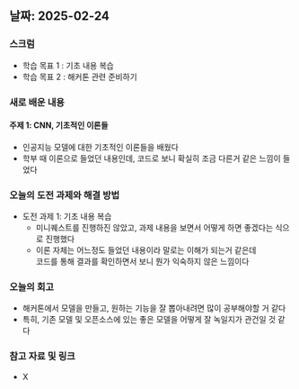 ## 날짜: 2025-02-24

### 스크럼
- 학습 목표 1 : 기초 내용 복습
- 학습 목표 2 : 해커톤 관련 준비하기

### 새로 배운 내용
#### 주제 1: CNN, 기초적인 이론들
- 인공지능 모델에 대한 기초적인 이론들을 배웠다
- 학부 때 이론으로 들었던 내용인데, 코드로 보니 확실히 조금 다른거 같은 느낌이 들었다

### 오늘의 도전 과제와 해결 방법
- 도전 과제 1: 기초 내용 복습
  - 미니퀘스트를 진행하진 않았고, 과제 내용을 보면서 어떻게 하면 좋겠다는 식으로 진행했다
  - 이론 자체는 어느정도 들었던 내용이라 말로는 이해가 되는거 같은데<br>
    코드를 통해 결과를 확인하면서 보니 뭔가 익숙하지 않은 느낌이다
  
### 오늘의 회고
- 해커톤에서 모델을 만들고, 원하는 기능을 잘 뽑아내려면 많이 공부해야할 거 같다
- 특히, 기존 모델 및 오픈소스에 있는 좋은 모델을 어떻게 잘 녹일지가 관건일 것 같다

### 참고 자료 및 링크
- X
